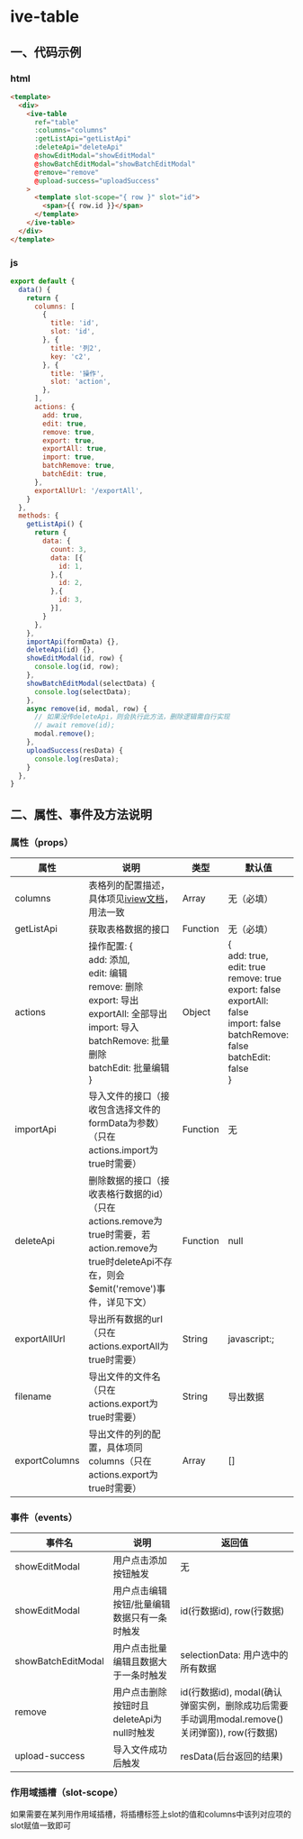 # ive-table
## 一、代码示例
### html
```html
<template>
  <div>
    <ive-table
      ref="table"
      :columns="columns"
      :getListApi="getListApi"
      :deleteApi="deleteApi"
      @showEditModal="showEditModal"
      @showBatchEditModal="showBatchEditModal"
      @remove="remove"
      @upload-success="uploadSuccess"
    >
      <template slot-scope="{ row }" slot="id">
        <span>{{ row.id }}</span>
      </template>
    </ive-table>
  </div>
</template>
```
### js
```js
export default {
  data() {
    return {
      columns: [
        {
          title: 'id',
          slot: 'id',
        }, {
          title: '列2',
          key: 'c2',
        }, {
          title: '操作',
          slot: 'action',
        },
      ],
      actions: {
        add: true,
        edit: true,
        remove: true,
        export: true,
        exportAll: true,
        import: true,
        batchRemove: true,
        batchEdit: true,
      },
      exportAllUrl: '/exportAll',
    }
  },
  methods: {
    getListApi() {
      return {
        data: {
          count: 3,
          data: [{
            id: 1,
          },{
            id: 2,
          },{
            id: 3,
          }],
        }
      },
    },
    importApi(formData) {},
    deleteApi(id) {},
    showEditModal(id, row) {
      console.log(id, row);
    },
    showBatchEditModal(selectData) {
      console.log(selectData);
    },
    async remove(id, modal, row) {
      // 如果没传deleteApi，则会执行此方法，删除逻辑需自行实现
      // await remove(id);
      modal.remove();
    },
    uploadSuccess(resData) {
      console.log(resData);
    }
  },
}
```
## 二、属性、事件及方法说明
### 属性（props）
| 属性 | 说明 | 类型 | 默认值 |
| ------ | ------ | ------ | ------ |
| columns | 表格列的配置描述，具体项见<a href="http://v3.iviewui.com/components/table#column" target="_blank">iview文档</a>，用法一致 | Array | 无（必填） |
| getListApi | 获取表格数据的接口 | Function | 无（必填） |
| actions | 操作配置: {<br>add: 添加,<br>edit: 编辑<br>remove: 删除<br>export: 导出<br>exportAll: 全部导出<br>import: 导入<br>batchRemove: 批量删除<br>batchEdit: 批量编辑<br>} | Object | {<br>add: true,<br>edit: true<br>remove: true<br>export: false<br>exportAll: false<br>import: false<br>batchRemove: false<br>batchEdit: false<br>} |
| importApi | 导入文件的接口（接收包含选择文件的formData为参数）（只在actions.import为true时需要） | Function | 无 |
| deleteApi | 删除数据的接口（接收表格行数据的id）（只在actions.remove为true时需要，若action.remove为true时deleteApi不存在，则会$emit('remove')事件，详见下文） | Function | null |
| exportAllUrl | 导出所有数据的url（只在actions.exportAll为true时需要） | String | javascript:; |
| filename | 导出文件的文件名（只在actions.export为true时需要） | String | 导出数据 |
| exportColumns | 导出文件的列的配置，具体项同columns（只在actions.export为true时需要） | Array | [] |
### 事件（events）
| 事件名 | 说明 | 返回值 |
| ------ | ------ | ------ |
| showEditModal | 用户点击添加按钮触发 | 无 |
| showEditModal | 用户点击编辑按钮/批量编辑数据只有一条时触发 | id(行数据id), row(行数据) |
| showBatchEditModal | 用户点击批量编辑且数据大于一条时触发 | selectionData: 用户选中的所有数据 |
| remove | 用户点击删除按钮时且deleteApi为null时触发 | id(行数据id), modal(确认弹窗实例，删除成功后需要手动调用modal.remove()关闭弹窗)), row(行数据) |
| upload-success | 导入文件成功后触发 | resData(后台返回的结果) |
### 作用域插槽（slot-scope）
如果需要在某列用作用域插槽，将插槽标签上slot的值和columns中该列对应项的slot赋值一致即可
